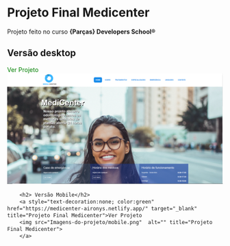 <div>
        <h1>Projeto Final Medicenter</h1>
        <p>Projeto feito no curso  <strong>{Parças} Developers School®</strong> </p>
        <h2> Versão desktop</h2>
        <a style="text-decoration:none; color:green" href="https://medicenter-aironys.netlify.app/" target="_blank" title="Projeto Final Medicenter">Ver Projeto
        <img src="Imagens-do-projeto/desktop.png"  alt="" title="Projeto Final Medicenter">
        </a>

        <h2> Versão Mobile</h2>
        <a style="text-decoration:none; color:green" href="https://medicenter-aironys.netlify.app/" target="_blank" title="Projeto Final Medicenter">Ver Projeto
        <img src="Imagens-do-projeto/mobile.png"  alt="" title="Projeto Final Medicenter">
        </a>
</div>
